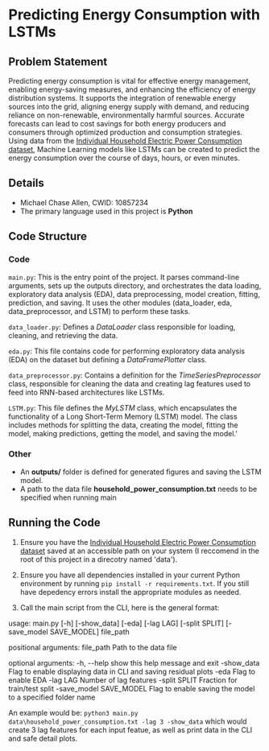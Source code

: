 # Predicting Energy Consumption with LSTMs

## Problem Statement
Predicting energy consumption is vital for effective energy management, enabling energy-saving measures, and enhancing the efficiency of energy distribution systems. It supports the integration of renewable energy sources into the grid, aligning energy supply with demand, and reducing reliance on non-renewable, environmentally harmful sources. Accurate forecasts can lead to cost savings for both energy producers and consumers through optimized production and consumption strategies. Using data from the [Individual Household Electric Power Consumption dataset](https://archive.ics.uci.edu/dataset/235/individual+household+electric+power+consumption), Machine Learning models like LSTMs can be created to predict the energy consumption over the course of days, hours, or even minutes.

## Details
- Michael Chase Allen, CWID: 10857234
- The primary language used in this project is **Python**

## Code Structure
### Code

`main.py`: This is the entry point of the project. It parses command-line arguments, sets up the outputs directory, and orchestrates the data loading, exploratory data analysis (EDA), data preprocessing, model creation, fitting, prediction, and saving. It uses the other modules (data_loader, eda, data_preprocessor, and LSTM) to perform these tasks.

`data_loader.py`: Defines a *DataLoader* class responsible for loading, cleaning, and retrieving the data.

`eda.py`: This file contains code for performing exploratory data analysis (EDA) on the dataset but defining a *DataFramePlotter* class.

`data_preprocessor.py`: Contains a definition for the *TimeSeriesPreprocessor* class, responsible for cleaning the data and creating lag features used to feed into RNN-based architectures  like LSTMs.

`LSTM.py`: This file defines the *MyLSTM* class, which encapsulates the functionality of a Long Short-Term Memory (LSTM) model. The class includes methods for splitting the data, creating the model, fitting the model, making predictions, getting the model, and saving the model.'

### Other

- An **outputs/** folder is defined for generated figures and saving the LSTM model.
- A path to the data file **household_power_consumption.txt** needs to be specified when running main

## Running the Code

1. Ensure you have the [Individual Household Electric Power Consumption dataset](https://archive.ics.uci.edu/dataset/235/individual+household+electric+power+consumption) saved at an accessible path on your system (I reccomend in the root of this project in a direcotry named 'data').

2. Ensure you have all dependencies installed in your current Python environment by running `pip install -r requirements.txt`. If you still have depedency errors install the appropriate modules as needed.

3. Call the main script from the CLI, here is the general format:

usage: main.py [-h] [-show_data] [-eda] [-lag LAG] [-split SPLIT] [-save_model SAVE_MODEL] file_path

positional arguments:
  file_path             Path to the data file

optional arguments:
  -h, --help             show this help message and exit
  -show_data             Flag to enable displaying data in CLI and saving residual plots
  -eda                   Flag to enable EDA
  -lag LAG               Number of lag features
  -split SPLIT           Fraction for train/test split
  -save_model SAVE_MODEL Flag to enable saving the model to a specified folder name

An example would be: `python3 main.py data\household_power_consumption.txt -lag 3 -show_data` which would create 3 lag features for each input featue, as well as print data in the CLI and safe detail plots.